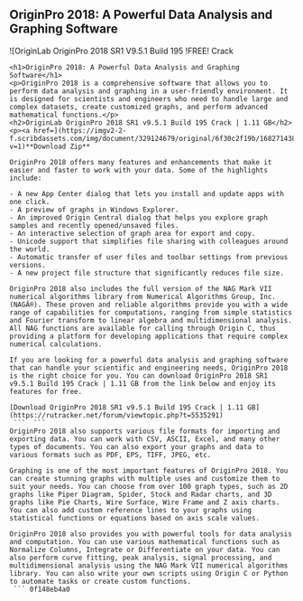 ## OriginPro 2018: A Powerful Data Analysis and Graphing Software

 
![OriginLab OriginPro 2018 SR1 V9.5.1 Build 195 !FREE! Crack 
```
<h1>OriginPro 2018: A Powerful Data Analysis and Graphing Software</h1>
<p>OriginPro 2018 is a comprehensive software that allows you to perform data analysis and graphing in a user-friendly environment. It is designed for scientists and engineers who need to handle large and complex datasets, create customized graphs, and perform advanced mathematical functions.</p>
<h2>OriginLab OriginPro 2018 SR1 v9.5.1 Build 195 Crack | 1.11 GB</h2>
<p><a href=](https://imgv2-2-f.scribdassets.com/img/document/329124679/original/6f30c2f19b/1682714382?v=1)**Download Zip**
 
OriginPro 2018 offers many features and enhancements that make it easier and faster to work with your data. Some of the highlights include:
 
- A new App Center dialog that lets you install and update apps with one click.
- A preview of graphs in Windows Explorer.
- An improved Origin Central dialog that helps you explore graph samples and recently opened/unsaved files.
- An interactive selection of graph area for export and copy.
- Unicode support that simplifies file sharing with colleagues around the world.
- Automatic transfer of user files and toolbar settings from previous versions.
- A new project file structure that significantly reduces file size.

OriginPro 2018 also includes the full version of the NAG Mark VII numerical algorithms library from Numerical Algorithms Group, Inc. (NAGÂ®). These proven and reliable algorithms provide you with a wide range of capabilities for computations, ranging from simple statistics and Fourier transform to linear algebra and multidimensional analysis. All NAG functions are available for calling through Origin C, thus providing a platform for developing applications that require complex numerical calculations.
 
If you are looking for a powerful data analysis and graphing software that can handle your scientific and engineering needs, OriginPro 2018 is the right choice for you. You can download OriginPro 2018 SR1 v9.5.1 Build 195 Crack | 1.11 GB from the link below and enjoy its features for free.
 
[Download OriginPro 2018 SR1 v9.5.1 Build 195 Crack | 1.11 GB](https://rutracker.net/forum/viewtopic.php?t=5535291)
 ```  ``` 
OriginPro 2018 also supports various file formats for importing and exporting data. You can work with CSV, ASCII, Excel, and many other types of documents. You can also export your graphs and data to various formats such as PDF, EPS, TIFF, JPEG, etc.
 
Graphing is one of the most important features of OriginPro 2018. You can create stunning graphs with multiple uses and customize them to suit your needs. You can choose from over 100 graph types, such as 2D graphs like Piper Diagram, Spider, Stock and Radar charts, and 3D graphs like Pie Charts, Wire Surface, Wire Frame and Z axis charts. You can also add custom reference lines to your graphs using statistical functions or equations based on axis scale values.
 
OriginPro 2018 also provides you with powerful tools for data analysis and computation. You can use various mathematical functions such as Normalize Columns, Integrate or Differentiate on your data. You can also perform curve fitting, peak analysis, signal processing, and multidimensional analysis using the NAG Mark VII numerical algorithms library. You can also write your own scripts using Origin C or Python to automate tasks or create custom functions.
 ``` 0f148eb4a0
